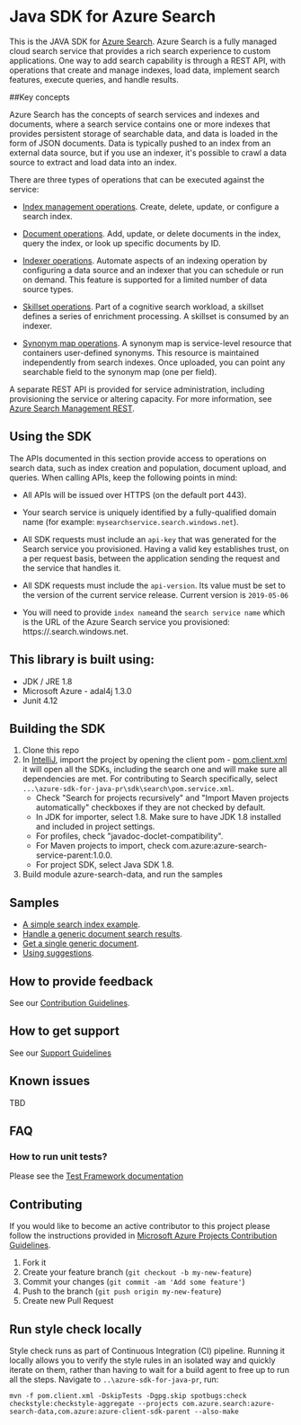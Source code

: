 # Java SDK for Azure Search

This is the JAVA SDK for [Azure Search](https://docs.microsoft.com/en-us/rest/api/searchservice/). Azure Search is a fully managed cloud search service that provides a rich search experience to custom applications. One way to add search capability is through a REST API, with operations that create and manage indexes, load data, implement search features, execute queries, and handle results.

##Key concepts

Azure Search has the concepts of search services and indexes and documents, where a search service contains one or more indexes that provides persistent storage of searchable data, and data is loaded in the form of JSON documents. Data is typically pushed to an index from an external data source, but if you use an indexer, it's possible to crawl a data source to extract and load data into an index.

There are three types of operations that can be executed against the service:

* [Index management operations](https://docs.microsoft.com/en-us/rest/api/searchservice/index-operations). Create, delete, update, or configure a search index.

* [Document operations](https://docs.microsoft.com/en-us/rest/api/searchservice/document-operations). Add, update, or delete documents in the index, query the index, or look up specific documents by ID.

* [Indexer operations](https://docs.microsoft.com/en-us/rest/api/searchservice/indexer-operations). Automate aspects of an indexing operation by configuring a data source and an indexer that you can schedule or run on demand. This feature is supported for a limited number of data source types.

* [Skillset operations](https://docs.microsoft.com/en-us/rest/api/searchservice/skillset-operations). Part of a cognitive search workload, a skillset defines a series of enrichment processing. A skillset is consumed by an indexer.

* [Synonym map operations](https://docs.microsoft.com/en-us/rest/api/searchservice/synonym-map-operations). A synonym map is service-level resource that containers user-defined synonyms. This resource is maintained independently from search indexes. Once uploaded, you can point any searchable field to the synonym map (one per field).

A separate REST API is provided for service administration, including provisioning the service or altering capacity. For more information, see [Azure Search Management REST](https://docs.microsoft.com/en-us/rest/api/searchmanagement/index).

## Using the SDK
The APIs documented in this section provide access to operations on search data, such as index creation and population, document upload, and queries. When calling APIs, keep the following points in mind:

* All APIs will be issued over HTTPS (on the default port 443).

* Your search service is uniquely identified by a fully-qualified domain name (for example: `mysearchservice.search.windows.net`).

* All SDK requests must include an `api-key` that was generated for the Search service you provisioned. Having a valid key establishes trust, on a per request basis, between the application sending the request and the service that handles it.

* All SDK requests must include the `api-version`. Its value must be set to the version of the current service release. Current version is `2019-05-06`

* You will need to provide `index name`and the `search service name` which is the URL of the Azure Search service you provisioned: https://<yourService>.search.windows.net.

## This library is built using:
* JDK / JRE 1.8
* Microsoft Azure - adal4j 1.3.0
* Junit 4.12

## Building the SDK
1. Clone this repo 
2. In [IntelliJ](https://www.jetbrains.com/idea/), import the project by opening the client pom - [pom.client.xml](../../../pom.client.xml) it will open all the SDKs, including the search one and will make sure all dependencies are met. For contributing to Search specifically, select `...\azure-sdk-for-java-pr\sdk\search\pom.service.xml`.
   * Check "Search for projects recursively" and "Import Maven projects automatically" checkboxes if they are not checked by default.
   * In JDK for importer, select 1.8. Make sure to have JDK 1.8 installed and included in project settings.
   * For profiles, check "javadoc-doclet-compatibility". 
   * For Maven projects to import, check com.azure:azure-search-service-parent:1.0.0.
   * For project SDK, select Java SDK 1.8. 
3. Build module azure-search-data, and run the samples

## Samples
* [A simple search index example](/sdk/search/azure-search-data/src/samples/java/com/azure/search/data/SearchIndexClientExample.java).
* [Handle a generic document search results](/sdk/search/azure-search-data/src/samples/java/com/azure/search/data/GenericDocumentSearchExample.java).
* [Get a single generic document](/sdk/search/azure-search-data/src/samples/java/com/azure/search/data/GenericSingleDocumentGetExample.java).
* [Using suggestions](/sdk/search/azure-search-data/src/samples/java/com/azure/search/data/SearchSuggestionExample.java).

## How to provide feedback

See our [Contribution Guidelines](./.github/CONTRIBUTING.md).

## How to get support
See our [Support Guidelines](./.github/SUPPORT.md)

## Known issues
TBD

## FAQ
### How to run unit tests?
Please see the [Test Framework documentation](/sdk/search/azure-search-data/src/test)

## Contributing
If you would like to become an active contributor to this project please follow the instructions provided in [Microsoft Azure Projects Contribution Guidelines](http://azure.github.io/guidelines.html).

1. Fork it
2. Create your feature branch (`git checkout -b my-new-feature`)
3. Commit your changes (`git commit -am 'Add some feature'`)
4. Push to the branch (`git push origin my-new-feature`)
5. Create new Pull Request

## Run style check locally
Style check runs as part of Continuous Integration (CI) pipeline. Running it locally allows you to verify the style rules in an isolated way and quickly iterate on them, rather than having to wait for a build agent to free up to run all the steps. 
Navigate to `..\azure-sdk-for-java-pr`, run:

`mvn -f pom.client.xml -DskipTests -Dgpg.skip spotbugs:check checkstyle:checkstyle-aggregate --projects com.azure.search:azure-search-data,com.azure:azure-client-sdk-parent --also-make`
